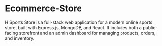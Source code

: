 # Ecommerce-Store
H Sports Store is a full-stack web application for a modern online sports store, built with Express.js, MongoDB, and React. It includes both a public-facing storefront and an admin dashboard for managing products, orders, and inventory.

